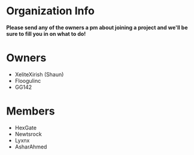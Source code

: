 # Organization Info

**Please send any of the owners a pm about joining a project and we'll be sure to fill you in on what to do!**

# Owners

- XeliteXirish (Shaun)
- Floogulinc
- GG142

# Members

- HexGate
- Newtsrock
- Lyxnx
- AsharAhmed
